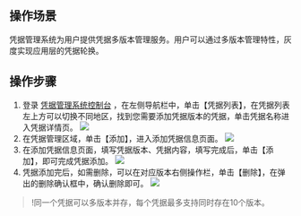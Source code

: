 ## 操作场景
凭据管理系统为用户提供凭据多版本管理服务。用户可以通过多版本管理特性，灰度实现应用层的凭据轮换。
## 操作步骤
1. 登录 [凭据管理系统控制台](https://console.cloud.tencent.com/ssm) ，在左侧导航栏中，单击【凭据列表】，在凭据列表左上方可以切换不同地区，找到您需要添加凭据版本的凭据，单击凭据名称进入凭据详情页。
![](https://main.qcloudimg.com/raw/caedc8fa2c212810f70d48a3fc6b7940.png)
2. 在凭据管理区域，单击【添加】，进入添加凭据信息页面。
![](https://main.qcloudimg.com/raw/9432f231d6344bc62095f59c2bb0c2d2.png)
3. 在添加凭据信息页面，填写凭据版本、凭据内容，填写完成后，单击【添加】，即可完成凭据添加。
![](https://main.qcloudimg.com/raw/a25d8a07bcfd24a31a5c608bf0a71de6.png)
4. 凭据添加完后，如需删除，可以在对应版本右侧操作栏，单击【删除】，在弹出的删除确认框中，确认删除即可。
![](https://main.qcloudimg.com/raw/7652fbab35af71dccbda3443c6cc9da8.png)

>!同一个凭据可以多版本并存，每个凭据最多支持同时存在10个版本。
